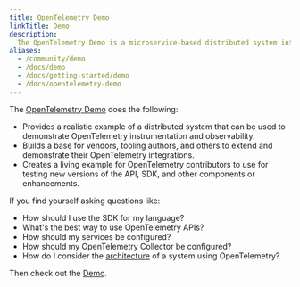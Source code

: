 ```yaml
---
title: OpenTelemetry Demo
linkTitle: Demo
description:
  The OpenTelemetry Demo is a microservice-based distributed system intended to illustrate the implementation of OpenTelemetry in a near real-world environment.
aliases:
  - /community/demo
  - /docs/demo
  - /docs/getting-started/demo
  - /docs/opentelemetry-demo
---
```


The [OpenTelemetry Demo](https://github.com/open-telemetry/opentelemetry-demo)
does the following:

* Provides a realistic example of a distributed system that can be used to
  demonstrate OpenTelemetry instrumentation and observability.
* Builds a base for vendors, tooling authors, and others to extend and
  demonstrate their OpenTelemetry integrations.
* Creates a living example for OpenTelemetry contributors to use for testing new
  versions of the API, SDK, and other components or enhancements.

If you find yourself asking questions like:

* How should I use the SDK for my language?
* What's the best way to use OpenTelemetry APIs?
* How should my services be configured?
* How should my OpenTelemetry Collector be configured?
* How do I consider the
  [architecture](https://github.com/open-telemetry/opentelemetry-demo/blob/main/docs/current_architecture.md)
  of a system using OpenTelemetry?

Then check out the [Demo](https://github.com/open-telemetry/opentelemetry-demo).
